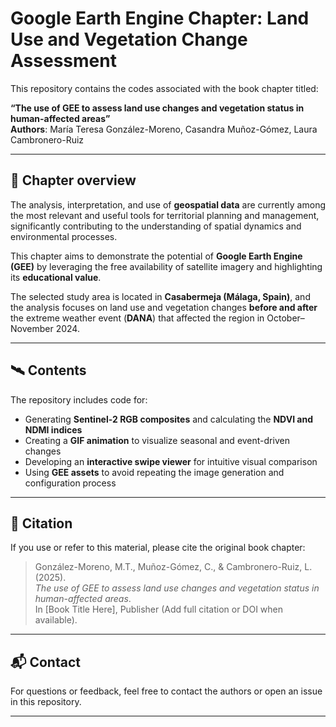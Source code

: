 # Google Earth Engine Chapter: Land Use and Vegetation Change Assessment

This repository contains the codes associated with the book chapter titled:

**“The use of GEE to assess land use changes and vegetation status in human-affected areas”**  
**Authors**: María Teresa González-Moreno, Casandra Muñoz-Gómez, Laura Cambronero-Ruiz

---

## 📖 Chapter overview

The analysis, interpretation, and use of **geospatial data** are currently among the most relevant and useful tools for territorial planning and management, significantly contributing to the understanding of spatial dynamics and environmental processes.

This chapter aims to demonstrate the potential of **Google Earth Engine (GEE)** by leveraging the free availability of satellite imagery and highlighting its **educational value**.

The selected study area is located in **Casabermeja (Málaga, Spain)**, and the analysis focuses on land use and vegetation changes **before and after** the extreme weather event (**DANA**) that affected the region in October–November 2024.

---

## 🛰️ Contents

The repository includes code for:

- Generating **Sentinel-2 RGB composites** and calculating the **NDVI and NDMI indices**
- Creating a **GIF animation** to visualize seasonal and event-driven changes
- Developing an **interactive swipe viewer** for intuitive visual comparison
- Using **GEE assets** to avoid repeating the image generation and configuration process

---

## 🔗 Citation

If you use or refer to this material, please cite the original book chapter:

> González-Moreno, M.T., Muñoz-Gómez, C., & Cambronero-Ruiz, L. (2025).  
> *The use of GEE to assess land use changes and vegetation status in human-affected areas*.  
> In [Book Title Here], Publisher (Add full citation or DOI when available).

---

## 📬 Contact

For questions or feedback, feel free to contact the authors or open an issue in this repository.

---
